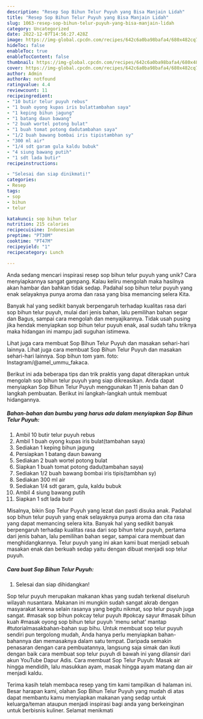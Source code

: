```yaml
---
description: "Resep Sop Bihun Telur Puyuh yang Bisa Manjain Lidah"
title: "Resep Sop Bihun Telur Puyuh yang Bisa Manjain Lidah"
slug: 1063-resep-sop-bihun-telur-puyuh-yang-bisa-manjain-lidah
category: Uncategorized
date: 2022-12-07T14:56:27.428Z
image: https://img-global.cpcdn.com/recipes/642c6a0ba98bafa4/680x482cq70/sop-bihun-telur-puyuh-foto-resep-utama.jpg
hideToc: false
enableToc: true
enableTocContent: false
thumbnail: https://img-global.cpcdn.com/recipes/642c6a0ba98bafa4/680x482cq70/sop-bihun-telur-puyuh-foto-resep-utama.jpg
cover: https://img-global.cpcdn.com/recipes/642c6a0ba98bafa4/680x482cq70/sop-bihun-telur-puyuh-foto-resep-utama.jpg
author: Admin
authorAv: notfound
ratingvalue: 4.4
reviewcount: 11
recipeingredient:
- "10 butir telur puyuh rebus"
- "1 buah oyong kupas iris bulattambahan saya"
- "1 keping bihun jagung"
- "1 batang daun bawang"
- "2 buah wortel potong bulat"
- "1 buah tomat potong dadutambahan saya"
- "1/2 buah bawang bombai iris tipistambhan sy"
- "300 ml air"
- "1/4 sdt garam gula kaldu bubuk"
- "4 siung bawang putih"
- "1 sdt lada butir"
recipeinstructions:

- "Selesai dan siap dinikmati!"
categories:
- Resep
tags:
- sop
- bihun
- telur

katakunci: sop bihun telur 
nutrition: 215 calories
recipecuisine: Indonesian
preptime: "PT30M"
cooktime: "PT47M"
recipeyield: "1"
recipecategory: Lunch

---
```





Anda sedang mencari inspirasi resep sop bihun telur puyuh yang unik? Cara menyiapkannya sangat gampang. Kalau keliru mengolah maka hasilnya akan hambar dan bahkan tidak sedap. Padahal sop bihun telur puyuh yang enak selayaknya punya aroma dan rasa yang bisa memancing selera Kita.





Banyak hal yang sedikit banyak berpengaruh terhadap kualitas rasa dari sop bihun telur puyuh, mulai dari jenis bahan, lalu pemilihan bahan segar dan Bagus, sampai cara mengolah dan menyajikannya. Tidak usah pusing jika hendak menyiapkan sop bihun telur puyuh enak,      asal sudah tahu triknya maka hidangan ini mampu jadi suguhan istimewa.














Lihat juga cara membuat Sop Bihun Telur Puyuh dan masakan sehari-hari lainnya. Lihat juga cara membuat Sop Bihun Telur Puyuh dan masakan sehari-hari lainnya. Sop bihun tom yam. foto: Instagram/@amel_ummu_fakaca.






Berikut ini ada beberapa tips dan trik praktis yang dapat diterapkan untuk mengolah sop bihun telur puyuh yang siap dikreasikan. Anda dapat menyiapkan Sop Bihun Telur Puyuh menggunakan 11 jenis bahan dan 0 langkah pembuatan. Berikut ini langkah-langkah untuk membuat hidangannya.

<!--inarticleads1-->

##### Bahan-bahan dan bumbu yang harus ada dalam menyiapkan Sop Bihun Telur Puyuh:

1. Ambil 10 butir telur puyuh rebus
1. Ambil 1 buah oyong kupas iris bulat(tambahan saya)
1. Sediakan 1 keping bihun jagung
1. Persiapkan 1 batang daun bawang
1. Sediakan 2 buah wortel potong bulat
1. Siapkan 1 buah tomat potong dadu(tambahan saya)
1. Sediakan 1/2 buah bawang bombai iris tipis(tambhan sy)
1. Sediakan 300 ml air
1. Sediakan 1/4 sdt garam, gula, kaldu bubuk
1. Ambil 4 siung bawang putih
1. Siapkan 1 sdt lada butir


Misalnya, bikin Sop Telur Puyuh yang lezat dan pasti disuka anak. Padahal sop bihun telur puyuh yang enak selayaknya punya aroma dan cita rasa yang dapat memancing selera kita. Banyak hal yang sedikit banyak berpengaruh terhadap kualitas rasa dari sop bihun telur puyuh, pertama dari jenis bahan, lalu pemilihan bahan segar, sampai cara membuat dan menghidangkannya. Telur puyuh yang ini akan kami buat menjadi sebuah masakan enak dan berkuah sedap yaitu dengan dibuat menjadi sop telur puyuh. 

<!--inarticleads2-->

##### Cara buat Sop Bihun Telur Puyuh:


1. Selesai dan siap dihidangkan!

Sop telur puyuh merupakan makanan khas yang sudah terkenal diseluruh wilayah nusantara. Makanan ini mungkin sudah sangat akrab dengan masyarakat karena selain rasanya yang begitu nikmat, sop telur puyuh juga sangat. #masak sop bihun pokcay telur puyuh #pokcay sayur #masak bihun kuah #masak oyong sop bihun telur puyuh &#39;menu sehat&#39; mantap #tutorialmasakbahan-bahan sup bihu. Untuk membuat sop telur puyuh sendiri pun tergolong mudah, Anda hanya perlu menyiapkan bahan-bahannya dan memasaknya dalam satu tempat. Daripada semakin penasaran dengan cara pembuatannya, langsung saja simak dan ikuti dengan baik cara membuat sop telur puyuh di bawah ini yang dilansir dari akun YouTube Dapur Adis. Cara membuat Sop Telur Puyuh: Masak air hingga mendidih, lalu masukkan ayam, masak hingga ayam matang dan air menjadi kaldu. 

Terima kasih telah membaca resep yang tim kami tampilkan di halaman ini. Besar harapan kami, olahan Sop Bihun Telur Puyuh yang mudah di atas dapat membantu kamu menyiapkan makanan yang sedap untuk keluarga/teman ataupun menjadi inspirasi bagi anda yang berkeinginan untuk berbisnis kuliner. Selamat menikmati
